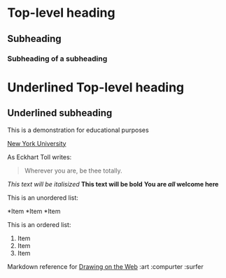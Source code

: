 # Top-level heading 
## Subheading
### Subheading of a subheading

Underlined Top-level heading
================================

Underlined subheading
------------------------------------

This is a demonstration for educational purposes

<!-- To link to a page -->
[New York University](https://www.nyu.edu/)

As Eckhart Toll writes:

>Wherever you are, be thee totally.

*This text will be italisized*
**This text will be bold**
**You are _all_ welcome here**

This is an unordered list:

*Item
*Item
*Item

This is an ordered list:
1. Item
2. Item
3. Item

Markdown reference for [Drawing on the Web](https://cs.nyu.edu/courses/spring19/CSI-UA.0380-001/) :art :compurter :surfer
